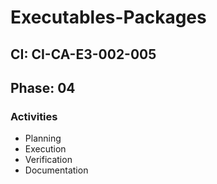 # Executables-Packages

## CI: CI-CA-E3-002-005
## Phase: 04

### Activities
- Planning
- Execution
- Verification
- Documentation
